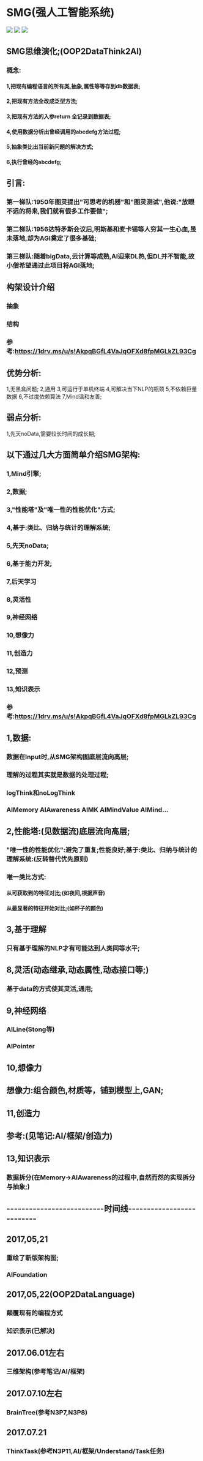 # SMG(强人工智能系统)

<img src="https://img.shields.io/badge/%20in-iphone%20-orange.svg">
<img src="https://img.shields.io/badge/%20QQGroup-528053635%20-orange.svg">
<img src="https://img.shields.io/badge/%20Wechat-jia2764894%20-orange.svg">

## SMG思维演化;(OOP2DataThink2AI)
### 概念:
#### 1,把现有编程语言的所有类,抽象,属性等等存到db数据表;
#### 2,把现有方法全改成泛型方法;
#### 3,把现有方法的入参return 全记录到数据表;
#### 4,使用数据分析出曾经调用的abcdefg方法过程;
#### 5,抽象类比出当前新问题的解决方式;
#### 6,执行曾经的abcdefg;

## 引言:
### 第一梯队:1950年图灵提出"可思考的机器"和"图灵测试",他说:"放眼不远的将来,我们就有很多工作要做";
### 第二梯队:1956达特矛斯会议后,明斯基和麦卡锡等人穷其一生心血,虽未落地,却为AGI奠定了很多基础;
### 第三梯队:随着bigData,云计算等成熟,AI迎来DL热,但DL并不智能,故小僧希望通过此项目将AGI落地;

## 构架设计介绍
### 抽象
### 结构
### 参考:https://1drv.ms/u/s!AkpqBGfL4VaJqOFXd8fpMGLkZL93Cg

## 优势分析:
1,无黑盒问题;
2,通用
3,可运行于单机终端
4,可解决当下NLP的瓶颈
5,不依赖巨量数据
6,不过度依赖算法
7,Mind温和友善;

## 弱点分析:
1,先天noData,需要较长时间的成长期;


## 以下通过几大方面简单介绍SMG架构:

### 1,Mind引擎;
### 2,数据;
### 3,"性能塔"及"唯一性的性能优化"方式;
### 4,基于:类比、归纳与统计的理解系统;
### 5,先天noData;
### 6,基于能力开发;
### 7,后天学习
### 8,灵活性
### 9,神经网络
### 10,想像力
### 11,创造力
### 12,预测
### 13,知识表示
### 参考:https://1drv.ms/u/s!AkpqBGfL4VaJqOFXd8fpMGLkZL93Cg


## 1,数据:
### 数据在Input时,从SMG架构图底层流向高层;
### 理解的过程其实就是数据的处理过程;
### logThink和noLogThink
### AIMemory AIAwareness AIMK AIMindValue AIMind...

## 2,性能塔:(见数据流)底层流向高层;
### "唯一性的性能优化":避免了重复;性能良好;基于:类比、归纳与统计的理解系统:(反转替代优先原则)
### 唯一类比方式:
#### 从可获取到的特征对比;(如夜间,根据声音)
#### 从最显著的特征开始对比;(如杯子的颜色)

## 3,基于理解
### 只有基于理解的NLP才有可能达到人类同等水平;


## 8,灵活(动态继承,动态属性,动态接口等;)
### 基于data的方式使其灵活,通用;

## 9,神经网络
### AILine(Stong等)
### AIPointer

## 10,想像力
## 想像力:组合颜色,材质等，铺到模型上,GAN;

## 11,创造力
## 参考:(见笔记:AI/框架/创造力)

## 13,知识表示
### 数据拆分(在Memory->AIAwareness的过程中,自然而然的实现拆分与抽象;) 


## --------------------------时间线--------------------------

## 2017,05,21
### 重绘了新版架构图;
### AIFoundation

## 2017,05,22(OOP2DataLanguage)
### 颠覆现有的编程方式
### 知识表示(已解决)

## 2017.06.01左右
### 三维架构(参考笔记/AI/框架)

## 2017.07.10左右
### BrainTree(参考N3P7,N3P8)

## 2017.07.21
### ThinkTask(参考N3P11,AI/框架/Understand/Task任务)
